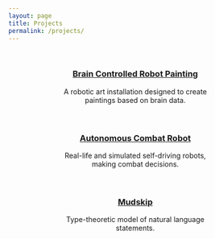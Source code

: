 ```yaml
---
layout: page
title: Projects
permalink: /projects/
---
```


<div style="display: flex; flex-wrap: wrap; justify-content: center; gap: 20px; margin-top: 30px;">
  <div style="width: 300px; text-align: center;">
    <h3><a href="/projects/brain-controlled-robot-painting/">Brain Controlled Robot Painting</a></h3>
    <p>A robotic art installation designed to create paintings based on brain data.</p>
  </div>

  <div style="width: 300px; text-align: center;">
    <h3><a href="/projects/autonomous-combat-robot/">Autonomous Combat Robot</a></h3>
    <p>Real-life and simulated self-driving robots, making combat decisions.</p>
  </div>

  <div style="width: 300px; text-align: center;">
    <h3><a href="/projects/mudskip/">Mudskip</a></h3>
    <p>Type-theoretic model of natural language statements.</p>
  </div>
</div>

